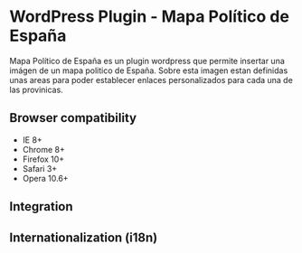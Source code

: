 WordPress Plugin - Mapa Político de España
==========

Mapa Político de España es un plugin wordpress que permite insertar 
una imágen de un mapa politico de España. Sobre esta imagen estan 
definidas unas areas para poder establecer enlaces personalizados
para cada una de las provinicas.

Browser compatibility
----------
- IE 8+
- Chrome 8+
- Firefox 10+
- Safari 3+
- Opera 10.6+

Integration
----------


Internationalization (i18n)
----------
